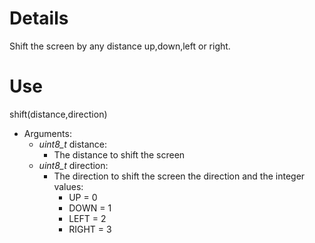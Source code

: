 # Details #

Shift the screen by any distance up,down,left or right.

# Use #
shift(distance,direction)
  * Arguments:
    * _uint8\_t_ distance:
      * The distance to shift the screen
    * _uint8\_t_ direction:
      * The direction to shift the screen the direction and the integer values:
        * UP = 0
        * DOWN = 1
        * LEFT = 2
        * RIGHT = 3